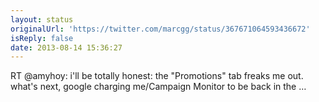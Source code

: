 ```yaml
---
layout: status
originalUrl: 'https://twitter.com/marcgg/status/367671064593436672'
isReply: false
date: 2013-08-14 15:36:27
---
```


RT @amyhoy: i'll be totally honest: the "Promotions" tab freaks me out. what's next, google charging me/Campaign Monitor to be back in the …
